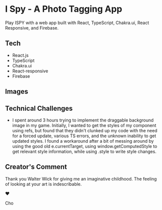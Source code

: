 # I Spy - A Photo Tagging App 

Play ISPY with a web app built with React, TypeScript, Chakra.ui, React Responsive, and Firebase. 

## Tech 

* React.js 
* TypeScript
* Chakra.ui 
* React-responsive
* Firebase 

## Images 

## Technical Challenges 

* I spent around 3 hours trying to implement the draggable background image in my game. Initially, 
I wanted to get the styles of my component using refs, but found that they didn't clunked up 
my code with the need for a forced update, various TS errors, and the unknown inability to get
updated styles. I found a workaround after a bit of messing around by using the good old 
e.currentTarget, using window.getComputedStyle to get relevant style information, while 
using .style to write style changes.

## Creator's Comment 

Thank you Walter Wick for giving me an imaginative childhood. The feeling of looking at your art is indescribable.

:heart: 

Cho

